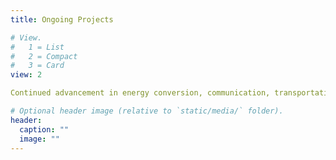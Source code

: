 ```yaml
---
title: Ongoing Projects

# View.
#   1 = List
#   2 = Compact
#   3 = Card
view: 2

Continued advancement in energy conversion, communication, transportation, and many other critical technologies relies on material innovations, which demand novel synthesis and manufacturing processes for emerging materials and structures.

# Optional header image (relative to `static/media/` folder).
header:
  caption: ""
  image: ""
---
```

